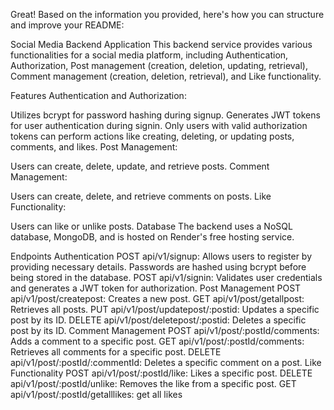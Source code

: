
Great! Based on the information you provided, here's how you can structure and improve your README:

Social Media Backend Application
This backend service provides various functionalities for a social media platform, including Authentication, Authorization, Post management (creation, deletion, updating, retrieval), Comment management (creation, deletion, retrieval), and Like functionality.

Features
Authentication and Authorization:

Utilizes bcrypt for password hashing during signup.
Generates JWT tokens for user authentication during signin.
Only users with valid authorization tokens can perform actions like creating, deleting, or updating posts, comments, and likes.
Post Management:

Users can create, delete, update, and retrieve posts.
Comment Management:

Users can create, delete, and retrieve comments on posts.
Like Functionality:

Users can like or unlike posts.
Database
The backend uses a NoSQL database, MongoDB, and is hosted on Render's free hosting service.

Endpoints
Authentication
POST api/v1/signup: Allows users to register by providing necessary details. Passwords are hashed using bcrypt before being stored in the database.
POST api/v1/signin: Validates user credentials and generates a JWT token for authorization.
Post Management
POST api/v1/post/createpost: Creates a new post.
GET api/v1/post/getallpost: Retrieves all posts.
PUT api/v1/post/updatepost/:postid: Updates a specific post by its ID.
DELETE api/v1/post/deletepost/:postid: Deletes a specific post by its ID.
Comment Management
POST api/v1/post/:postId/comments: Adds a comment to a specific post.
GET api/v1/post/:postId/comments: Retrieves all comments for a specific post.
DELETE api/v1/post/:postId/:commentId: Deletes a specific comment on a post.
Like Functionality
POST api/v1/post/:postId/like: Likes a specific post.
DELETE api/v1/post/:postId/unlike: Removes the like from a specific post.
GET api/v1/post/:postId/getalllikes: get all likes 
